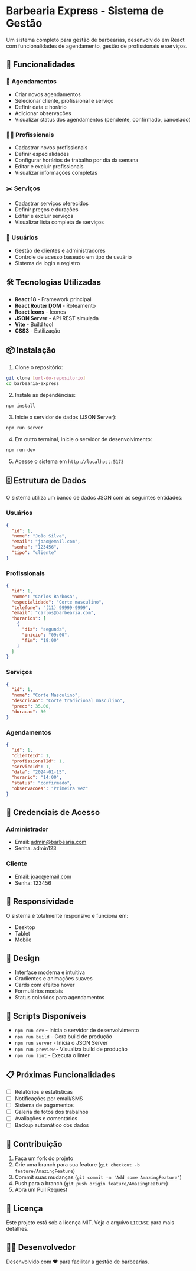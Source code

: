 # Barbearia Express - Sistema de Gestão

Um sistema completo para gestão de barbearias, desenvolvido em React com funcionalidades de agendamento, gestão de profissionais e serviços.

## 🚀 Funcionalidades

### 📅 Agendamentos
- Criar novos agendamentos
- Selecionar cliente, profissional e serviço
- Definir data e horário
- Adicionar observações
- Visualizar status dos agendamentos (pendente, confirmado, cancelado)

### 👨‍💼 Profissionais
- Cadastrar novos profissionais
- Definir especialidades
- Configurar horários de trabalho por dia da semana
- Editar e excluir profissionais
- Visualizar informações completas

### ✂️ Serviços
- Cadastrar serviços oferecidos
- Definir preços e durações
- Editar e excluir serviços
- Visualizar lista completa de serviços

### 👥 Usuários
- Gestão de clientes e administradores
- Controle de acesso baseado em tipo de usuário
- Sistema de login e registro

## 🛠️ Tecnologias Utilizadas

- **React 18** - Framework principal
- **React Router DOM** - Roteamento
- **React Icons** - Ícones
- **JSON Server** - API REST simulada
- **Vite** - Build tool
- **CSS3** - Estilização

## 📦 Instalação

1. Clone o repositório:
```bash
git clone [url-do-repositorio]
cd barbearia-express
```

2. Instale as dependências:
```bash
npm install
```

3. Inicie o servidor de dados (JSON Server):
```bash
npm run server
```

4. Em outro terminal, inicie o servidor de desenvolvimento:
```bash
npm run dev
```

5. Acesse o sistema em `http://localhost:5173`

## 🗄️ Estrutura de Dados

O sistema utiliza um banco de dados JSON com as seguintes entidades:

### Usuários
```json
{
  "id": 1,
  "nome": "João Silva",
  "email": "joao@email.com",
  "senha": "123456",
  "tipo": "cliente"
}
```

### Profissionais
```json
{
  "id": 1,
  "nome": "Carlos Barbosa",
  "especialidade": "Corte masculino",
  "telefone": "(11) 99999-9999",
  "email": "carlos@barbearia.com",
  "horarios": [
    {
      "dia": "segunda",
      "inicio": "09:00",
      "fim": "18:00"
    }
  ]
}
```

### Serviços
```json
{
  "id": 1,
  "nome": "Corte Masculino",
  "descricao": "Corte tradicional masculino",
  "preco": 35.00,
  "duracao": 30
}
```

### Agendamentos
```json
{
  "id": 1,
  "clienteId": 1,
  "profissionalId": 1,
  "servicoId": 1,
  "data": "2024-01-15",
  "horario": "14:00",
  "status": "confirmado",
  "observacoes": "Primeira vez"
}
```

## 🔐 Credenciais de Acesso

### Administrador
- Email: admin@barbearia.com
- Senha: admin123

### Cliente
- Email: joao@email.com
- Senha: 123456

## 📱 Responsividade

O sistema é totalmente responsivo e funciona em:
- Desktop
- Tablet
- Mobile

## 🎨 Design

- Interface moderna e intuitiva
- Gradientes e animações suaves
- Cards com efeitos hover
- Formulários modais
- Status coloridos para agendamentos

## 🔧 Scripts Disponíveis

- `npm run dev` - Inicia o servidor de desenvolvimento
- `npm run build` - Gera build de produção
- `npm run server` - Inicia o JSON Server
- `npm run preview` - Visualiza build de produção
- `npm run lint` - Executa o linter

## 📋 Próximas Funcionalidades

- [ ] Relatórios e estatísticas
- [ ] Notificações por email/SMS
- [ ] Sistema de pagamentos
- [ ] Galeria de fotos dos trabalhos
- [ ] Avaliações e comentários
- [ ] Backup automático dos dados

## 🤝 Contribuição

1. Faça um fork do projeto
2. Crie uma branch para sua feature (`git checkout -b feature/AmazingFeature`)
3. Commit suas mudanças (`git commit -m 'Add some AmazingFeature'`)
4. Push para a branch (`git push origin feature/AmazingFeature`)
5. Abra um Pull Request

## 📄 Licença

Este projeto está sob a licença MIT. Veja o arquivo `LICENSE` para mais detalhes.

## 👨‍💻 Desenvolvedor

Desenvolvido com ❤️ para facilitar a gestão de barbearias.
